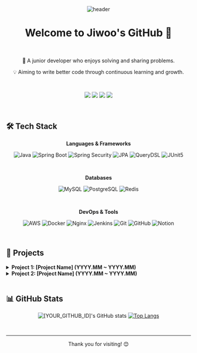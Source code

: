<div align="center">
  <img src="https://capsule-render.vercel.app/api?type=waving&color=auto&height=200&text=Welcome%20to%20Jiwoo's%20Github&fontSize=70&fontAlign=50&fontAlignY=50&desc=I'm%20a%20backend%20developer%20in%20training&descSize=18&descAlign=51&descAlignY=65" alt="header"/>
</div>

<!-- 
Icons can be copied from sites like piliapp.com. 
Badges can be generated at shields.io.
-->

<div align="center">

# Welcome to Jiwoo's GitHub 👋

<br>

<p>🚀 A junior developer who enjoys solving and sharing problems.</p>
<p>💡 Aiming to write better code through continuous learning and growth.</p>

<br>

<!-- Social Links -->
<p>
  <a href="mailto:[YOUR_EMAIL@gmail.com]"><img src="https://img.shields.io/badge/Gmail-D14836?style=for-the-badge&logo=gmail&logoColor=white"></a>
  <a href="https://[YOUR_BLOG].tistory.com" target="_blank"><img src="https://img.shields.io/badge/Tistory-000000?style=for-the-badge&logo=Tistory&logoColor=white"></a>
  <a href="https://velog.io/@[YOUR_VELOG_ID]" target="_blank"><img src="https://img.shields.io/badge/Velog-20C997?style=for-the-badge&logo=Velog&logoColor=white"></a>
  <a href="https://www.linkedin.com/in/[YOUR_LINKEDIN_ID]" target="_blank"><img src="https://img.shields.io/badge/LinkedIn-0A66C2?style=for-the-badge&logo=linkedin&logoColor=white"></a>
</p>

</div>

<br>

## 🛠️ Tech Stack

<div align="center">
  <p><strong>Languages & Frameworks</strong></p>
  <p>
    <img src="https://img.shields.io/badge/Java-007396?style=for-the-badge&logo=java&logoColor=white" alt="Java"/>
    <img src="https://img.shields.io/badge/Spring Boot-6DB33F?style=for-the-badge&logo=spring-boot&logoColor=white" alt="Spring Boot"/>
    <img src="https://img.shields.io/badge/Spring Security-6DB33F?style=for-the-badge&logo=spring-security&logoColor=white" alt="Spring Security"/>
    <img src="https://img.shields.io/badge/JPA-6DB33F?style=for-the-badge" alt="JPA"/>
    <img src="https://img.shields.io/badge/QueryDSL-0d7b56?style=for-the-badge" alt="QueryDSL"/>
    <img src="https://img.shields.io/badge/JUnit5-25A162?style=for-the-badge&logo=junit5&logoColor=white" alt="JUnit5"/>
  </p>
  <br>
  <p><strong>Databases</strong></p>
  <p>
    <img src="https://img.shields.io/badge/MySQL-4479A1?style=for-the-badge&logo=mysql&logoColor=white" alt="MySQL"/>
    <img src="https://img.shields.io/badge/PostgreSQL-4169E1?style=for-the-badge&logo=postgresql&logoColor=white" alt="PostgreSQL"/>
    <img src="https://img.shields.io/badge/Redis-DC382D?style=for-the-badge&logo=redis&logoColor=white" alt="Redis"/>
  </p>
  <br>
  <p><strong>DevOps & Tools</strong></p>
  <p>
    <img src="https://img.shields.io/badge/Amazon AWS-232F3E?style=for-the-badge&logo=amazon-aws&logoColor=white" alt="AWS"/>
    <img src="https://img.shields.io/badge/Docker-2496ED?style=for-the-badge&logo=docker&logoColor=white" alt="Docker"/>
    <img src="https://img.shields.io/badge/Nginx-009639?style=for-the-badge&logo=nginx&logoColor=white" alt="Nginx"/>
    <img src="https://img.shields.io/badge/Jenkins-D24939?style=for-the-badge&logo=jenkins&logoColor=white" alt="Jenkins"/>
    <img src="https://img.shields.io/badge/Git-F05032?style=for-the-badge&logo=git&logoColor=white" alt="Git"/>
    <img src="https://img.shields.io/badge/GitHub-181717?style=for-the-badge&logo=github&logoColor=white" alt="GitHub"/>
    <img src="https://img.shields.io/badge/Notion-000000?style=for-the-badge&logo=notion&logoColor=white" alt="Notion"/>
  </p>
</div>

<br>

## 📂 Projects

<!-- 
This is a project template. You can copy it to add more projects.
Replace [PROJECT_URL] with the actual project repository address.
-->
<details>
  <summary><strong>Project 1: [Project Name] (YYYY.MM ~ YYYY.MM)</strong></summary>
  <div markdown="1">
    
  **[One-line description]**
  
  - **Key Features**:
    - Feature 1: Implement OOO
    - Feature 2: Process XXX
    - Feature 3: Integrate YYY
  - **My Role**:
    - Designed and implemented the entire backend API server
    - [Role 1] e.g., Implemented JWT-based authentication/authorization
    - [Role 2] e.g., Developed real-time chat feature using Redis
    - [Role 3] e.g., Implemented file upload/download feature using AWS S3
  - **Tech Stack**:
    - <img src="https://img.shields.io/badge/Java-007396?style=flat&logo=java&logoColor=white"/> <img src="https://img.shields.io/badge/Spring Boot-6DB33F?style=flat&logo=spring-boot&logoColor=white"/> <img src="https://img.shields.io/badge/MySQL-4479A1?style=flat&logo=mysql&logoColor=white"/>
  - **Achievements**:
    - [Achievement 1] e.g., Improved search performance by 20% with dynamic queries using QueryDSL
    - [Achievement 2] e.g., Established a zero-downtime deployment environment using Nginx and Docker
  - **Repository**:
    - [GitHub Repository]([PROJECT_URL])
    
  </div>
</details>

<details>
  <summary><strong>Project 2: [Project Name] (YYYY.MM ~ YYYY.MM)</strong></summary>
  <div markdown="1">
    
  **[One-line description]**
  
  - **Key Features**:
    - Feature 1
    - Feature 2
  - **My Role**:
    - Role 1
    - Role 2
  - **Tech Stack**:
    - <img src="https://img.shields.io/badge/Java-007396?style=flat&logo=java&logoColor=white"/>
  - **Repository**:
    - [GitHub Repository]([PROJECT_URL])
    
  </div>
</details>

<br>

## 📊 GitHub Stats

<!-- 
Change [YOUR_GITHUB_ID] to your GitHub ID.
Themes can be chosen from https://github.com/anuraghazra/github-readme-stats#themes.
-->
<div align="center">

![[YOUR_GITHUB_ID]'s GitHub stats](https://github-readme-stats.vercel.app/api?username=[YOUR_GITHUB_ID]&show_icons=true&theme=radical)
[![Top Langs](https://github-readme-stats.vercel.app/api/top-langs/?username=[YOUR_GITHUB_ID]&layout=compact&theme=radical&langs_count=8)](https://github.com/anuraghazra/github-readme-stats)

</div>

<br>

---

<div align="center">
  <p>Thank you for visiting! 😊</p>
</div>
